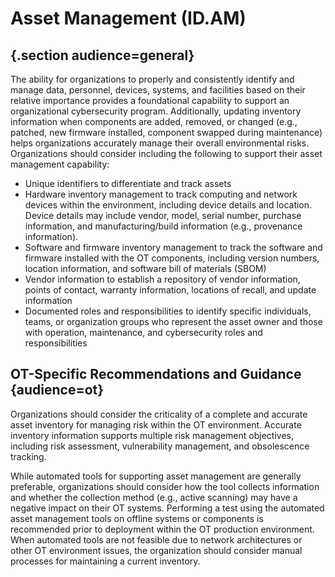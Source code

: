 # Asset Management (ID.AM)

## {.section audience=general}
The ability for organizations to properly and consistently identify and manage data, personnel, devices, systems, and facilities based on their relative importance provides a foundational capability to support an organizational cybersecurity program. Additionally, updating inventory information when components are added, removed, or changed (e.g., patched, new firmware installed, component swapped during maintenance) helps organizations accurately manage their overall environmental risks. Organizations should consider including the following to support their asset management capability:

* Unique identifiers to differentiate and track assets
* Hardware inventory management to track computing and network devices within the environment, including device details and location. Device details may include vendor, model, serial number, purchase information, and manufacturing/build information (e.g., provenance information).
* Software and firmware inventory management to track the software and firmware installed with the OT components, including version numbers, location information, and software bill of materials (SBOM)
* Vendor information to establish a repository of vendor information, points of contact, warranty information, locations of recall, and update information
* Documented roles and responsibilities to identify specific individuals, teams, or organization groups who represent the asset owner and those with operation, maintenance, and cybersecurity roles and responsibilities

## OT-Specific Recommendations and Guidance {audience=ot}
Organizations should consider the criticality of a complete and accurate asset inventory for managing risk within the OT environment. Accurate inventory information supports multiple risk management objectives, including risk assessment, vulnerability management, and obsolescence tracking. 

While automated tools for supporting asset management are generally preferable, organizations should consider how the tool collects information and whether the collection method (e.g., active scanning) may have a negative impact on their OT systems. Performing a test using the automated asset management tools on offline systems or components is recommended prior to deployment within the OT production environment. When automated tools are not feasible due to network architectures or other OT environment issues, the organization should consider manual processes for maintaining a current inventory.
